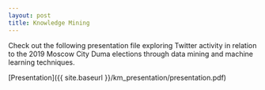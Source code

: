 ```yaml
---
layout: post
title: Knowledge Mining
---
```

Check out the following presentation file exploring Twitter activity in relation to the 2019 Moscow City Duma elections through data mining and machine learning techniques.

[Presentation]({{ site.baseurl }}/km_presentation/presentation.pdf)

